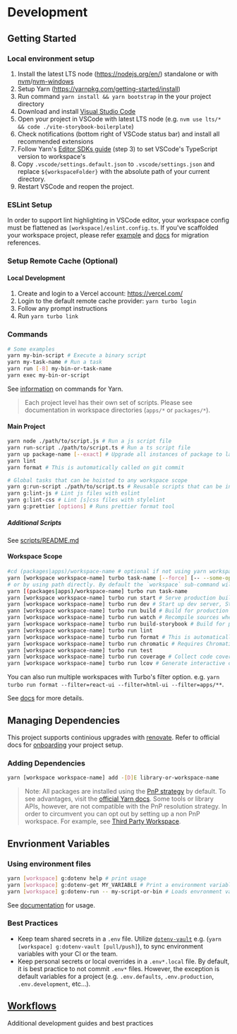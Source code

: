 # Development

## Getting Started

### Local environment setup

1. Install the latest LTS node (https://nodejs.org/en/) standalone or with [nvm](https://nodejs.org/en/download/package-manager#nvm)/[nvm-windows](https://github.com/coreybutler/nvm-windows)
2. Setup Yarn (https://yarnpkg.com/getting-started/install)
3. Run command `yarn install && yarn bootstrap` in the your project directory
4. Download and install [Visual Studio Code](https://code.visualstudio.com/)
5. Open your project in VSCode with latest LTS node (e.g. `nvm use lts/* && code ./vite-storybook-boilerplate`)
6. Check notifications (bottom right of VSCode status bar) and install all recommended extensions
7. Follow Yarn's [Editor SDKs guide](https://yarnpkg.com/getting-started/editor-sdks#vscode) (step 3) to set VSCode's TypeScript version to workspace's
8. Copy `.vscode/settings.default.json` to `.vscode/settings.json` and replace `${workspaceFolder}` with the absolute path of your current directory.
9. Restart VSCode and reopen the project.

### ESLint Setup

In order to support lint highlighting in VSCode editor, your workspace config must be flattened as `[workspace]/eslint.config.ts`. If you've scaffolded your workspace project, please refer [example](eslint.config.ts) and [docs](https://eslint.org/docs/latest/use/configure/configuration-files-new) for migration references.

### Setup Remote Cache (Optional)

#### Local Development

1. Create and login to a Vercel account: https://vercel.com/
2. Login to the default remote cache provider: `yarn turbo login`
3. Follow any prompt instructions
4. Run `yarn turbo link`

### Commands

```sh
# Some examples
yarn my-bin-script # Execute a binary script
yarn my-task-name # Run a task
yarn run [-B] my-bin-or-task-name
yarn exec my-bin-or-script
```

See [information](https://yarnpkg.com/cli) on commands for Yarn.

> Each project level has their own set of scripts. Please see documentation in workspace directories (`apps/*` or `packages/*`).

#### Main Project

```sh
yarn node ./path/to/script.js # Run a js script file
yarn run-script ./path/to/script.ts # Run a ts script file
yarn up package-name [--exact] # Upgrade all instances of package to latest release
yarn lint
yarn format # This is automatically called on git commit

# Global tasks that can be hoisted to any workspace scope
yarn g:run-script ./path/to/script.ts # Reusable scripts that can be included in a workspace script e.g. "lint": "yarn g:run-script ./path/to/script.ts"
yarn g:lint-js # Lint js files with eslint
yarn g:lint-css # Lint [s]css files with stylelint
yarn g:prettier [options] # Runs prettier format tool
```

##### Additional Scripts

See [scripts/README.md](scripts/README.md)

#### Workspace Scope

```sh
#cd (packages|apps)/workspace-name # optional if not using yarn workspace command, otherwise you'll run task on all workspaces
yarn [workspace workspace-name] turbo task-name [--force] [-- --some-option] # Run a turbo enabled task
# or by using path directly. By default the `workspace` sub-command will search all workspace paths
yarn [(packages|apps)/workspace-name] turbo run task-name
yarn [workspace workspace-name] turbo run start # Serve production build
yarn [workspace workspace-name] turbo run dev # Start up dev server, Storybook, watch, etc...
yann [workspace workspace-name] turbo run build # Build for production
yarn [workspace workspace-name] turbo run watch # Recompile sources when a file changes (package workspaces)
yarn [workspace workspace-name] turbo run build-storybook # Build for production
yarn [workspace workspace-name] turbo run lint
yarn [workspace workspace-name] turbo run format # This is automatically called on git commit
yarn [workspace workspace-name] turbo run chromatic # Requires Chromatic Setup
yarn [workspace workspace-name] turbo run test
yarn [workspace workspace-name] turbo run coverage # Collect code coverage (also may run tests)
yarn [workspace workspace-name] turbo run lcov # Generate interactive coverage report (after running command above)
```

You can also run multiple workspaces with Turbo's filter option. e.g. `yarn turbo run format --filter=react-ui --filter=html-ui --filter=apps/**`.

See [docs](https://turbo.build/repo/docs/core-concepts/monorepos/filtering) for more details.

## Managing Dependencies

This project supports continious upgrades with [renovate](https://docs.renovatebot.com/). Refer to official docs for [onboarding](https://docs.renovatebot.com/getting-started/installing-onboarding/) your project setup.

### Adding Dependencies

```sh
yarn [workspace workspace-name] add -[D]E library-or-workspace-name
```

> Note: All packages are installed using the [PnP strategy](https://yarnpkg.com/features/pnp) by default. To see advantages, visit the [official Yarn docs](https://yarnpkg.com/features/pnp). Some tools or library APIs, however, are not compatible with the PnP resolution strategy. In order to circumvent you can opt out by setting up a non PnP workspace. For example, see [Third Party Workspace](packages/third-party/README.md).

## Envrionment Variables

### Using environment files

```sh
yarn [workspace] g:dotenv help # print usage
yarn [workspace] g:dotenv-get MY_VARIABLE # Print a environment variable
yarn [workspace] g:dotenv-run -- my-script-or-bin # Loads envronment variables with your script or bin
```

See [documentation](https://dotenvx.com/docs) for usage.

### Best Practices

- Keep team shared secrets in a `.env` file. Utilize [`dotenv-vault`](https://www.dotenv.org/) e.g. (`yarn [workspace] g:dotenv-vault [pull/push]`), to sync environment variables with your CI or the team.
- Keep personal secrets or local overrides in a `.env*.local` file.
  By default, it is best practice to not commit `.env*` files. However, the exception is default variables for a project (e.g. `.env.defaults`, `.env.production`, `.env.development`, etc...).

## [Workflows](WORKFLOWS.md)

Additional development guides and best practices
